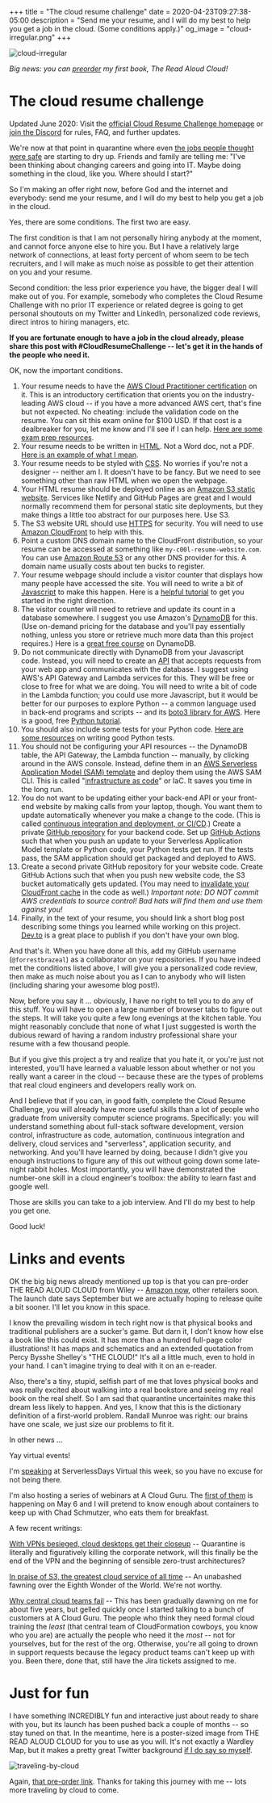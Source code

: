 +++
title = "The cloud resume challenge"
date = 2020-04-23T09:27:38-05:00
description = "Send me your resume, and I will do my best to help you get a job in the cloud. (Some conditions apply.)"
og_image = "cloud-irregular.png"
+++

<img class="alignnone size-full wp-image-2812" src="/images/cloud-irregular.png" alt="cloud-irregular" />

*Big news: you can [preorder](https://www.amazon.com/Read-Aloud-Cloud-Innocents-Inside/dp/1119677629/ref=sr_1_1?keywords=read+aloud+cloud+innocents+forrest&qid=1585258373&sr=8-1) my first book, The Read Aloud Cloud!*

# The cloud resume challenge

Updated June 2020: Visit the [official Cloud Resume Challenge homepage](https://cloudresumechallenge.dev/) or [join the Discord](https://discord.gg/mr63ws) for rules, FAQ, and further updates.

We're now at that point in quarantine where even [the jobs people thought were safe](https://www.usatoday.com/story/money/2020/04/23/coronavirus-could-cost-state-government-worker-their-jobs/2998645001/) are starting to dry up. Friends and family are telling me: "I've been thinking about changing careers and going into IT. Maybe doing something in the cloud, like you. Where should I start?"

So I'm making an offer right now, before God and the internet and everybody: send me your resume, and I will do my best to help you get a job in the cloud.

Yes, there are some conditions. The first two are easy.

The first condition is that I am not personally hiring anybody at the moment, and cannot force anyone else to hire you. But I have a relatively large network of connections, at least forty percent of whom seem to be tech recruiters, and I will make as much noise as possible to get their attention on you and your resume.

Second condition: the less prior experience you have, the bigger deal I will make out of you. For example, somebody who completes the Cloud Resume Challenge with no prior IT experience or related degree is going to get personal shoutouts on my Twitter and LinkedIn, personalized code reviews, direct intros to hiring managers, etc.

**If you are fortunate enough to have a job in the cloud already, please share this post with #CloudResumeChallenge -- let's get it in the hands of the people who need it.**

OK, now the important conditions.

1. Your resume needs to have the [AWS Cloud Practitioner certification](https://aws.amazon.com/certification/certified-cloud-practitioner/) on it. This is an introductory certification that orients you on the industry-leading AWS cloud -- if you have a more advanced AWS cert, that's fine but not expected. No cheating: include the validation code on the resume. You can sit this exam online for $100 USD. If that cost is a dealbreaker for you, let me know and I'll see if I can help. [Here are some exam prep resources](https://www.selikoff.net/2019/01/20/how-i-recommend-studying-for-the-aws-certified-cloud-practitioner-exam/). 
1. Your resume needs to be written in [HTML](https://developer.mozilla.org/en-US/docs/Web/HTML). Not a Word doc, not a PDF. [Here is an example of what I mean](https://codepen.io/emzarts/pen/OXzmym).
1. Your resume needs to be styled with [CSS](https://www.w3schools.com/css/). No worries if you're not a designer -- neither am I. It doesn't have to be fancy. But we need to see something other than raw HTML when we open the webpage.
1. Your HTML resume should be deployed online as an [Amazon S3 static website](https://docs.aws.amazon.com/AmazonS3/latest/dev/WebsiteHosting.html). Services like Netlify and GitHub Pages are great and I would normally recommend them for personal static site deployments, but they make things a little too abstract for our purposes here. Use S3. 
1. The S3 website URL should use [HTTPS](https://www.cloudflare.com/learning/ssl/what-is-https/) for security. You will need to use [Amazon CloudFront](https://aws.amazon.com/blogs/networking-and-content-delivery/amazon-s3-amazon-cloudfront-a-match-made-in-the-cloud/) to help with this.
1. Point a custom DNS domain name to the CloudFront distribution, so your resume can be accessed at something like `my-c00l-resume-website.com`. You can use [Amazon Route 53](https://aws.amazon.com/route53/) or any other DNS provider for this. A domain name usually costs about ten bucks to register.
1. Your resume webpage should include a visitor counter that displays how many people have accessed the site. You will need to write a bit of [Javascript](https://developer.mozilla.org/en-US/docs/Web/JavaScript) to make this happen. Here is a [helpful tutorial](https://www.codecademy.com/learn/introduction-to-javascript) to get you started in the right direction.
1. The visitor counter will need to retrieve and update its count in a database somewhere. I suggest you use Amazon's [DynamoDB](https://aws.amazon.com/dynamodb/) for this. (Use on-demand pricing for the database and you'll pay essentially nothing, unless you store or retrieve much more data than this project requires.) Here is a [great free course](https://linuxacademy.com/course/dynamo-db-deep-dive/) on DynamoDB.
1. Do not communicate directly with DynamoDB from your Javascript code. Instead, you will need to create an [API](https://medium.com/@perrysetgo/what-exactly-is-an-api-69f36968a41f) that accepts requests from your web app and communicates with the database. I suggest using AWS's API Gateway and Lambda services for this. They will be free or close to free for what we are doing. You will need to write a bit of code in the Lambda function; you could use more Javascript, but it would be better for our purposes to explore Python -- a common language used in back-end programs and scripts -- and its [boto3 library for AWS](https://boto3.amazonaws.com/v1/documentation/api/latest/index.html). Here is a good, free [Python tutorial](https://www.learnpython.org/).
1. You should also include some tests for your Python code. [Here are some resources](https://realpython.com/python-testing/) on writing good Python tests.
1. You should not be configuring your API resources -- the DynamoDB table, the API Gateway, the Lambda function -- manually, by clicking around in the AWS console. Instead, define them in an [AWS Serverless Application Model (SAM) template](https://aws.amazon.com/serverless/sam/) and deploy them using the AWS SAM CLI. This is called "[infrastructure as code](https://www.hashicorp.com/resources/what-is-infrastructure-as-code/)" or IaC. It saves you time in the long run.
1. You do not want to be updating either your back-end API or your front-end website by making calls from your laptop, though. You want them to update automatically whenever you make a change to the code. (This is called [continuous integration and deployment, or CI/CD](https://help.github.com/en/actions/building-and-testing-code-with-continuous-integration/about-continuous-integration).) Create a private [GitHub repository](https://help.github.com/en/github/creating-cloning-and-archiving-repositories/creating-a-new-repository) for your backend code. Set up [GitHub Actions](https://help.github.com/en/actions/getting-started-with-github-actions/about-github-actions) such that when you push an update to your Serverless Application Model template or Python code, your Python tests get run. If the tests pass, the SAM application should get packaged and deployed to AWS.
1. Create a second private GitHub repository for your website code. Create GitHub Actions such that when you push new website code, the S3 bucket automatically gets updated. (You may need to [invalidate your CloudFront cache](https://docs.aws.amazon.com/AmazonCloudFront/latest/DeveloperGuide/Invalidation.html) in the code as well.) *Important note: DO NOT commit AWS credentials to source control! Bad hats will find them and use them against you!*
1. Finally, in the text of your resume, you should link a short blog post describing some things you learned while working on this project. [Dev.to](https://dev.to) is a great place to publish if you don't have your own blog.

And that's it. When you have done all this, add my GitHub username (`@forrestbrazeal`) as a collaborator on your repositories. If you have indeed met the conditions listed above, I will give you a personalized code review, then make as much noise about you as I can to anybody who will listen (including sharing your awesome blog post!).

Now, before you say it ... obviously, I have no right to tell you to do any of this stuff. You will have to open a large number of browser tabs to figure out the steps. It will take you quite a few long evenings at the kitchen table. You might reasonably conclude that none of what I just suggested is worth the dubious reward of having a random industry professional share your resume with a few thousand people.

But if you give this project a try and realize that you hate it, or you're just not interested, you'll have learned a valuable lesson about whether or not you really want a career in the cloud -- because these are the types of problems that real cloud engineers and developers really work on.

And I believe that if you can, in good faith, complete the Cloud Resume Challenge, you will already have more useful skills than a lot of people who graduate from university computer science programs. Specifically: you will understand something about full-stack software development, version control, infrastructure as code, automation, continuous integration and delivery, cloud services and "serverless", application security, and networking. And you'll have learned by doing, because I didn't give you enough instructions to figure any of this out without going down some late-night rabbit holes. Most importantly, you will have demonstrated the number-one skill in a cloud engineer's toolbox: the ability to learn fast and google well.

Those are skills you can take to a job interview. And I'll do my best to help you get one.

Good luck!

# Links and events

OK the big big news already mentioned up top is that you can pre-order THE READ ALOUD CLOUD from Wiley -- [Amazon now](https://www.amazon.com/Read-Aloud-Cloud-Innocents-Inside/dp/1119677629), other retailers soon. The launch date says September but we are actually hoping to release quite a bit sooner. I'll let you know in this space.

I know the prevailing wisdom in tech right now is that physical books and traditional publishers are a sucker's game. But darn it, I don't know how else a book like this could exist. It has more than a hundred full-page color illustrations! It has maps and schematics and an extended quotation from Percy Bysshe Shelley's "THE CLOUD!" It's all a little much, even to hold in your hand. I can't imagine trying to deal with it on an e-reader.

Also, there's a tiny, stupid, selfish part of me that loves physical books and was really excited about walking into a real bookstore and seeing my real book on the real shelf. So I am sad that quarantine uncertainites make this dream less likely to happen. And yes, I know that this is the dictionary definition of a first-world problem. Randall Munroe was right: our brains have one scale, we just size our problems to fit it.

In other news ...

Yay virtual events!

I'm [speaking](https://virtual.serverlessdays.io/speakers/202004/forrest/) at ServerlessDays Virtual this week, so you have no excuse for not being there.

I'm also hosting a series of webinars at A Cloud Guru. The [first of them](https://register.gotowebinar.com/register/8898498642660017166) is happening on May 6 and I will pretend to know enough about containers to keep up with Chad Schmutzer, who eats them for breakfast.

A few recent writings:

[With VPNs besieged, cloud desktops get their closeup](https://info.acloud.guru/resources/vpn-cloud-desktop-amazon-workspaces) -- Quarantine is literally and figuratively killing the corporate network, will this finally be the end of the VPN and the beginning of sensible zero-trust architectures?

[In praise of S3, the greatest cloud service of all time](https://info.acloud.guru/resources/brazeal-in-praise-of-s3-the-greatest-cloud-service-of-all-time) -- An unabashed fawning over the Eighth Wonder of the World. We're not worthy.

[Why central cloud teams fail](https://info.acloud.guru/resources/why-central-cloud-teams-fail-and-how-to-save-yours) -- This has been gradually dawning on me for about five years, but gelled quickly once I started talking to a bunch of customers at A Cloud Guru. The people who think they need formal cloud training the *least* (that central team of CloudFormation cowboys, you know who you are) are actually the people who need it the *most* -- not for yourselves, but for the rest of the org. Otherwise, you're all going to drown in support requests because the legacy product teams can't keep up with you. Been there, done that, still have the Jira tickets assigned to me.

# Just for fun

I have something INCREDIBLY fun and interactive just about ready to share with you, but its launch has been pushed back a couple of months -- so stay tuned on that. In the meantime, here is a poster-sized image from THE READ ALOUD CLOUD for you to use as you will. It's not exactly a Wardley Map, but it makes a pretty great Twitter background [if I do say so myself](https://twitter.com/forrestbrazeal).

<img class="alignnone size-full wp-image-2812" src="/images/traveling-by-cloud.png" alt="traveling-by-cloud" />

Again, [that pre-order link](https://www.amazon.com/Read-Aloud-Cloud-Innocents-Inside/dp/1119677629). Thanks for taking this journey with me -- lots more traveling by cloud to come.
 
 
 
